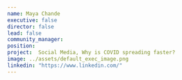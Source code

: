 ```yaml
---
name: Maya Chande
executive: false
director: false
lead: false
community_manager:   
position: 
project:  Social Media, Why is COVID spreading faster?
image: ../assets/default_exec_image.png
linkedin: "https://www.linkedin.com/"
---
```


